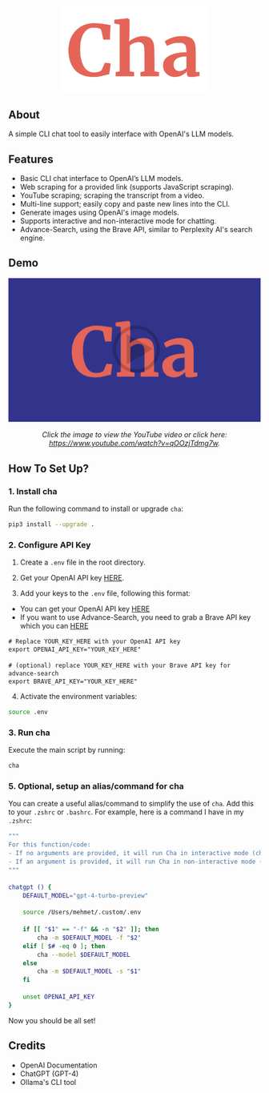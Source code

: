 <p align="center">
    <img width="300" src="./assets/logo.png">
</p>

## About

A simple CLI chat tool to easily interface with OpenAI's LLM models.

## Features

- Basic CLI chat interface to OpenAI’s LLM models.
- Web scraping for a provided link (supports JavaScript scraping).
- YouTube scraping; scraping the transcript from a video.
- Multi-line support; easily copy and paste new lines into the CLI.
- Generate images using OpenAI's image models.
- Supports interactive and non-interactive mode for chatting.
- Advance-Search, using the Brave API, similar to Perplexity AI's search engine.

## Demo

<div align="center">

[![Demo Video](./assets/thumbnail.png)](https://www.youtube.com/watch?v=YcfFC1IU_SA)

*Click the image to view the YouTube video or click here: https://www.youtube.com/watch?v=qOOzjTdmg7w.*

</div>

## How To Set Up?

### 1. Install cha

Run the following command to install or upgrade `cha`:

```bash
pip3 install --upgrade .
```

### 2. Configure API Key

1. Create a `.env` file in the root directory.

2. Get your OpenAI API key [HERE](https://platform.openai.com/api-keys).

3. Add your keys to the `.env` file, following this format:

- You can get your OpenAI API key [HERE](https://platform.openai.com/api-keys)
- If you want to use Advance-Search, you need to grab a Brave API key which you can [HERE](https://brave.com/search/api/)

```env
# Replace YOUR_KEY_HERE with your OpenAI API key
export OPENAI_API_KEY="YOUR_KEY_HERE"

# (optional) replace YOUR_KEY_HERE with your Brave API key for advance-search
export BRAVE_API_KEY="YOUR_KEY_HERE"
```

4. Activate the environment variables:

```bash
source .env
```

### 3. Run cha

Execute the main script by running:

```bash
cha
```

### 5. Optional, setup an alias/command for cha

You can create a useful alias/command to simplify the use of `cha`. Add this to your `.zshrc` or `.bashrc`. For example, here is a command I have in my `.zshrc`:

```bash
"""
For this function/code:
- If no arguments are provided, it will run Cha in interactive mode (chat interface).
- If an argument is provided, it will run Cha in non-interactive mode (sends one string, your argument).
"""

chatgpt () {
    DEFAULT_MODEL="gpt-4-turbo-preview"

    source /Users/mehmet/.custom/.env

    if [[ "$1" == "-f" && -n "$2" ]]; then
        cha -m $DEFAULT_MODEL -f "$2"
    elif [ $# -eq 0 ]; then
        cha --model $DEFAULT_MODEL
    else
        cha -m $DEFAULT_MODEL -s "$1"
    fi

    unset OPENAI_API_KEY
}
```

Now you should be all set!

## Credits

- OpenAI Documentation
- ChatGPT (GPT-4)
- Ollama's CLI tool

